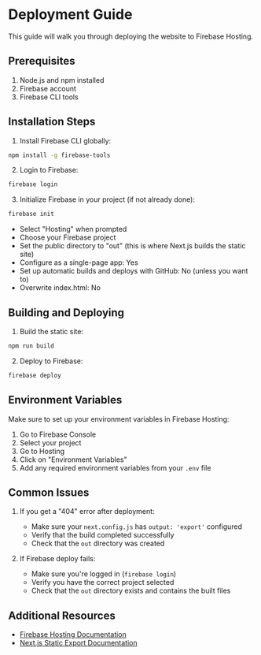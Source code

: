 # Deployment Guide

This guide will walk you through deploying the website to Firebase Hosting.

## Prerequisites

1. Node.js and npm installed
2. Firebase account
3. Firebase CLI tools

## Installation Steps

1. Install Firebase CLI globally:

```bash
npm install -g firebase-tools
```

2. Login to Firebase:

```bash
firebase login
```

3. Initialize Firebase in your project (if not already done):

```bash
firebase init
```

- Select "Hosting" when prompted
- Choose your Firebase project
- Set the public directory to "out" (this is where Next.js builds the static site)
- Configure as a single-page app: Yes
- Set up automatic builds and deploys with GitHub: No (unless you want to)
- Overwrite index.html: No

## Building and Deploying

1. Build the static site:

```bash
npm run build
```

2. Deploy to Firebase:

```bash
firebase deploy
```

## Environment Variables

Make sure to set up your environment variables in Firebase Hosting:

1. Go to Firebase Console
2. Select your project
3. Go to Hosting
4. Click on "Environment Variables"
5. Add any required environment variables from your `.env` file

## Common Issues

1. If you get a "404" error after deployment:

   - Make sure your `next.config.js` has `output: 'export'` configured
   - Verify that the build completed successfully
   - Check that the `out` directory was created

2. If Firebase deploy fails:
   - Make sure you're logged in (`firebase login`)
   - Verify you have the correct project selected
   - Check that the `out` directory exists and contains the built files

## Additional Resources

- [Firebase Hosting Documentation](https://firebase.google.com/docs/hosting)
- [Next.js Static Export Documentation](https://nextjs.org/docs/advanced-features/static-html-export)

